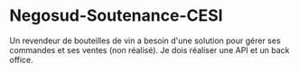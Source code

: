 # Negosud-Soutenance-CESI


Un revendeur de bouteilles de vin a besoin d'une solution pour gérer ses commandes et ses ventes (non réalisé).
Je dois réaliser une API et un back office.
